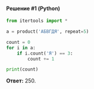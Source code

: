 #### Решение #1 (Python)
```python
from itertools import *

a = product('АБВГДЯ', repeat=5)

count = 0
for i in a:
    if i.count('Я') == 3:
        count += 1

print(count)
```
**Ответ:** 250.
